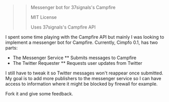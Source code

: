 >> Messenger bot for 37signals's Campfire
>> 
>> MIT License
>>
>> Uses 37signals's Campfire API

I spent some time playing with the Campfire API but mainly I was looking to implement a messenger bot for Campfire. Currently, Cimpfo 0.1, has two parts:

* The Messenger Service
** Submits messages to Campfire
* The Twitter Requester
** Requests user updates from Twitter

I still have to tweak it so Twitter messages won't reappear once submitted. My goal is to add more publishers to the messenger service so I can 
have access to information where it might be blocked by firewall for example.

Fork it and give some feedback.
